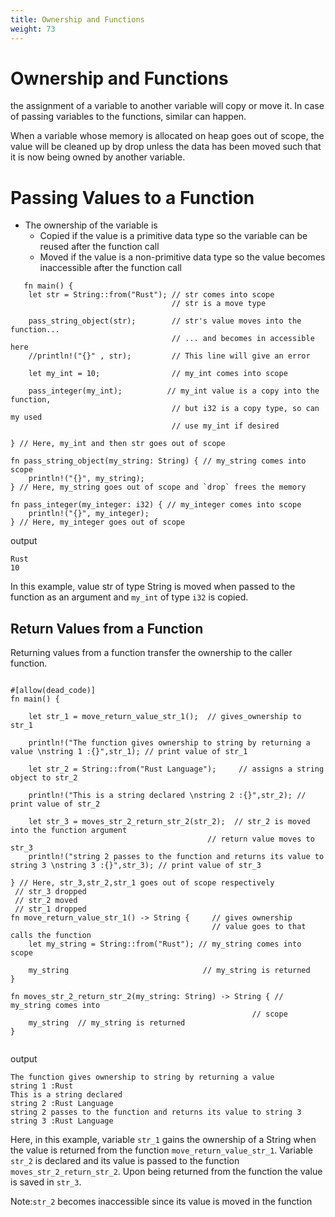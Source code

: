 ```yaml
---
title: Ownership and Functions
weight: 73
---
```


# Ownership and Functions

the assignment of a variable to another variable will copy or move it. In case of passing variables to the functions, similar can happen.

When a variable whose memory is allocated on heap goes out of scope, the value will be cleaned up by drop unless the data has 
been moved such that it is now being owned by another variable.

# Passing Values to a Function 

- The ownership of the variable is
   - Copied if the value is a primitive data type so the variable can be reused after the function call
   - Moved if the value is a non-primitive data type so the value becomes inaccessible after the function call
   
```   
   fn main() {
    let str = String::from("Rust"); // str comes into scope
                                    // str is a move type

    pass_string_object(str);        // str's value moves into the function...
                                    // ... and becomes in accessible here
    //println!("{}" , str);         // This line will give an error

    let my_int = 10;                // my_int comes into scope

    pass_integer(my_int);          // my_int value is a copy into the function,
                                    // but i32 is a copy type, so can my used
                                    // use my_int if desired

} // Here, my_int and then str goes out of scope

fn pass_string_object(my_string: String) { // my_string comes into scope
    println!("{}", my_string);
} // Here, my_string goes out of scope and `drop` frees the memory

fn pass_integer(my_integer: i32) { // my_integer comes into scope
    println!("{}", my_integer);
} // Here, my_integer goes out of scope

```

output

```
Rust
10

```

In this example, value str of type String is moved when passed to the function as an argument and `my_int` of type `i32` is copied.

## Return Values from a Function 

Returning values from a function transfer the ownership to the caller function.

```

#[allow(dead_code)]
fn main() {
    
    let str_1 = move_return_value_str_1();  // gives_ownership to str_1                                  
    
    println!("The function gives ownership to string by returning a value \nstring 1 :{}",str_1); // print value of str_1

    let str_2 = String::from("Rust Language");     // assigns a string object to str_2
    
    println!("This is a string declared \nstring 2 :{}",str_2); // print value of str_2   

    let str_3 = moves_str_2_return_str_2(str_2);  // str_2 is moved into the function argument
                                            // return value moves to str_3 
    println!("string 2 passes to the function and returns its value to string 3 \nstring 3 :{}",str_3); // print value of str_3                         
                                     
} // Here, str_3,str_2,str_1 goes out of scope respectively
 // str_3 dropped
 // str_2 moved
 // str_1 dropped
fn move_return_value_str_1() -> String {     // gives ownership 
                                             // value goes to that calls the function
    let my_string = String::from("Rust"); // my_string comes into scope

    my_string                              // my_string is returned 
}

fn moves_str_2_return_str_2(my_string: String) -> String { // my_string comes into 
                                                      // scope
    my_string  // my_string is returned 
}


```

output 

```
The function gives ownership to string by returning a value 
string 1 :Rust
This is a string declared 
string 2 :Rust Language
string 2 passes to the function and returns its value to string 3 
string 3 :Rust Language

```

Here, in this example, variable `str_1` gains the ownership of a String when the value is 
returned from the function `move_return_value_str_1`. Variable `str_2` is declared and its value is passed to the 
function `moves_str_2_return_str_2`. Upon being returned from the function the value is saved in `str_3`.

 Note:`str_2` becomes inaccessible since its value is moved in the function
 
 



